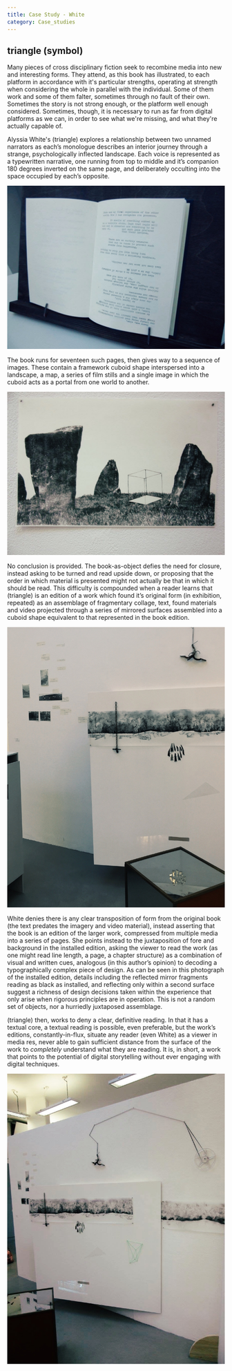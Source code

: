 ```yaml
---
title: Case Study - White
category: Case_studies
---
```


## triangle (symbol)

Many pieces of cross disciplinary fiction seek to recombine media into new and interesting forms. They attend, as this book has illustrated, to each platform in accordance with it's particular strengths, operating at strength when considering the whole in parallel with the individual. Some of them work and some of them falter, sometimes through no fault of their own. Sometimes the story is not strong enough, or the platform well enough considered. Sometimes, though, it is necessary to run as far from digital platforms as we can, in order to see what we're missing, and what they're actually capable of.

Alyssia White's (triangle) explores a relationship between two unnamed narrators as each’s monologue describes an interior journey through a strange, psychologically inflected landscape. Each voice is represented as a typewritten narrative, one running from top to middle and it’s companion 180 degrees inverted on the same page, and deliberately occulting into the space occupied by each’s opposite.

![Book open in a book stand](/images/img_7300.jpg)

The book runs for seventeen such pages, then gives way to a sequence of images. These contain a framework cuboid shape interspersed into a landscape, a map, a series of film stills and a single image in which the cuboid acts as a portal from one world to another.

![Photo of a cuboid landscape](/images/img_7296.jpg)

No conclusion is provided. The book-as-object defies the need for closure, instead asking to be turned and read upside down, or proposing that the order in which material is presented might not actually be that in which it should be read. This difficulty is compounded when a reader learns that (triangle) is an edition of a work which found it’s original form (in exhibition, repeated) as an assemblage of fragmentary collage, text, found materials and video projected through a series of mirrored surfaces assembled into a cuboid shape equivalent to that represented in the book edition.

![Prints on a gallery wall](/images/white_triangle1.jpg)

White denies there is any clear transposition of form from the original book (the text predates the imagery and video material), instead asserting that the book is an edition of the larger work, compressed from multiple media into a series of pages. She points instead to the juxtaposition of fore and background in the installed edition, asking the viewer to read the work (as one might read line length, a page, a chapter structure) as a combination of visual and written cues, analogous (in this author’s opinion) to decoding a typographically complex piece of design. As can be seen in this photograph of the installed edition, details including the reflected mirror fragments reading as black as installed, and reflecting only within a second surface suggest a richness of design decisions taken within the experience that only arise when rigorous principles are in operation. This is not a random set of objects, nor a hurriedly juxtaposed assemblage.

(triangle) then, works to deny a clear, definitive reading. In that it has a textual core, a textual reading is possible, even preferable, but the work’s editions, constantly-in-flux, situate any reader (even White) as a viewer in media res, never able to gain sufficient distance from the surface of the work to _completely_ understand what they are reading. It is, in short, a work that points to the potential of digital storytelling without ever engaging with digital techniques.

![More prints on a gallery wall](/images/img_7299.jpg)
